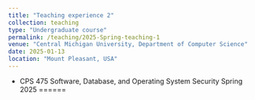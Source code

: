 ```yaml
---
title: "Teaching experience 2"
collection: teaching
type: "Undergraduate course"
permalink: /teaching/2025-Spring-teaching-1
venue: "Central Michigan University, Department of Computer Science"
date: 2025-01-13
location: "Mount Pleasant, USA"
---
```


* CPS 475  Software, Database, and Operating System Security Spring 2025
======

